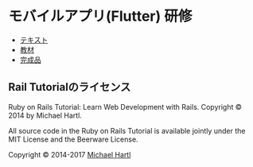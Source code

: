 # モバイルアプリ(Flutter) 研修

* [テキスト](https://pepabo.github.io/mobile-training/)
* [教材](./app_start/)
* [完成品](./app_goal/)

## Rail Tutorialのライセンス

Ruby on Rails Tutorial: Learn Web Development with Rails. Copyright © 2014 by Michael Hartl.

All source code in the Ruby on Rails Tutorial is available jointly under the MIT License and the Beerware License.

Copyright &copy; 2014-2017 [Michael Hartl](https://www.michaelhartl.com/)

